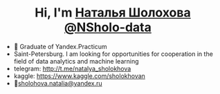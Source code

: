 <h1 align="center">Hi, I'm <a href="https://daniilshat.ru/" target="_blank"> Наталья Шолохова  @NSholo-data</a> 
<img src="https://github.com/blackcater/blackcater/raw/main/images/Hi.gif" height="16"/></h1>
 

- 🌱 Graduate of Yandex.Practicum
- Saint-Petersburg. I am looking for opportunities for cooperation in the field of data analytics and machine learning
- telegram: http://t.me/natalya_sholokhova
- kaggle: https://www.kaggle.com/sholokhovan
- 📧sholohova.natalia@yandex.ru

<!---
NSholo-data/NSholo-data is a ✨ special ✨ repository because its `README.md` (this file) appears on your GitHub profile.
You can click the Preview link to take a look at your changes.
--->
